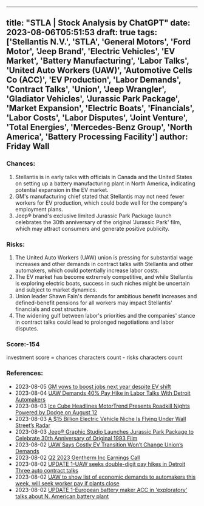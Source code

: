 
---
title: "STLA | Stock Analysis by ChatGPT"
date: 2023-08-06T05:51:53
draft: true
tags: ['Stellantis N.V.', 'STLA', 'General Motors', 'Ford Motor', 'Jeep Brand', 'Electric Vehicles', 'EV Market', 'Battery Manufacturing', 'Labor Talks', 'United Auto Workers (UAW)', 'Automotive Cells Co (ACC)', 'EV Production', 'Labor Demands', 'Contract Talks', 'Union', 'Jeep Wrangler', 'Gladiator Vehicles', 'Jurassic Park Package', 'Market Expansion', 'Electric Boats', 'Financials', 'Labor Costs', 'Labor Disputes', 'Joint Venture', 'Total Energies', 'Mercedes-Benz Group', 'North America', 'Battery Processing Facility']
author: Friday Wall
---

### Chances:
1. Stellantis is in early talks with officials in Canada and the United States on setting up a battery manufacturing plant in North America, indicating potential expansion in the EV market.
2. GM's manufacturing chief stated that Stellantis may not need fewer workers for EV production, which could bode well for the company's employment plans.
3. Jeep® brand's exclusive limited Jurassic Park Package launch celebrates the 30th anniversary of the original 'Jurassic Park' film, which may attract consumers and generate positive publicity.
### Risks:
1. The United Auto Workers (UAW) union is pressing for substantial wage increases and other demands in contract talks with Stellantis and other automakers, which could potentially increase labor costs.
2. The EV market has become extremely competitive, and while Stellantis is exploring electric boats, success in such niches might be uncertain and subject to market dynamics.
3. Union leader Shawn Fain's demands for ambitious benefit increases and defined-benefit pensions for all workers may impact Stellantis' financials and cost structure.
4. The widening gulf between labor's priorities and the companies' stance in contract talks could lead to prolonged negotiations and labor disputes.
### Score:-154
investment score = chances characters count - risks characters count
### References:
- 2023-08-05 [GM vows to boost jobs next year despite EV shift](https://ca.finance.yahoo.com/news/gm-vows-boost-jobs-next-213541738.html?.tsrc=rss)
- 2023-08-04 [UAW Demands 40% Pay Hike in Labor Talks With Detroit Automakers](https://finance.yahoo.com/m/7c908415-8ac9-3ebc-b90f-415cce095e99/uaw-demands-40%25-pay-hike-in.html?.tsrc=rss)
- 2023-08-03 [Ice Cube Headlines MotorTrend Presents Roadkill Nights Powered by Dodge on August 12](https://finance.yahoo.com/news/ice-cube-headlines-motortrend-presents-143000189.html?.tsrc=rss)
- 2023-08-03 [A $15 Billion Electric Vehicle Niche Is Flying Under Wall Street’s Radar](https://finance.yahoo.com/news/15-billion-electric-vehicle-niche-230000388.html?.tsrc=rss)
- 2023-08-03 [Jeep® Graphic Studio Launches Jurassic Park Package to Celebrate 30th Anniversary of Original 1993 Film](https://finance.yahoo.com/news/jeep-graphic-studio-launches-jurassic-180000467.html?.tsrc=rss)
- 2023-08-02 [UAW Says Costly EV Transition Won’t Change Union’s Demands](https://finance.yahoo.com/m/882adffe-93c2-3ad2-864f-9723965890c5/uaw-says-costly-ev-transition.html?.tsrc=rss)
- 2023-08-02 [Q2 2023 Gentherm Inc Earnings Call](https://finance.yahoo.com/news/q2-2023-gentherm-inc-earnings-032809745.html?.tsrc=rss)
- 2023-08-02 [UPDATE 1-UAW seeks double-digit pay hikes in Detroit Three auto contract talks](https://finance.yahoo.com/news/1-uaw-seeks-double-digit-235101617.html?.tsrc=rss)
- 2023-08-02 [UAW to show list of economic demands to automakers this week, will seek worker pay if plants close](https://finance.yahoo.com/news/uaw-show-list-economic-demands-234337918.html?.tsrc=rss)
- 2023-08-02 [UPDATE 1-European battery maker ACC in 'exploratory' talks about N. American  battery plant](https://finance.yahoo.com/news/1-european-battery-maker-acc-195741573.html?.tsrc=rss)


                